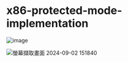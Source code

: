 # x86-protected-mode-implementation
![image](https://github.com/user-attachments/assets/47bcc39c-cd92-4e32-8496-be6f825eede4)

![螢幕擷取畫面 2024-09-02 151840](https://github.com/user-attachments/assets/79618041-23d4-46b8-8cdd-4c0fe3e6639f)

